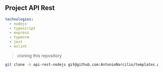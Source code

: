 ## Project API Rest

~~~yaml
technologies:
  - nodejs
  - typescript
  - express
  - typeorm
  - jest
  - eslint
~~~

> cloning this repository
~~~bash
git clone -b api-rest-nodejs git@github.com:AntonioNarcilio/templates.git api-rest-nodejs && cd api-rest-nodejs && yarn setup
~~~
